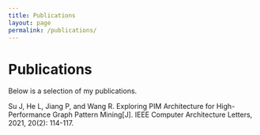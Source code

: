 ```yaml
---
title: Publications
layout: page
permalink: /publications/
---
```


# Publications

Below is a selection of my publications.

Su J, He L, Jiang P, and Wang R. Exploring PIM Architecture for High-Performance Graph Pattern Mining[J]. IEEE Computer Architecture Letters, 2021, 20(2): 114-117.

